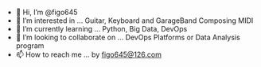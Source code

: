 - 👋 Hi, I’m @figo645
- 👀 I’m interested in ... Guitar, Keyboard and GarageBand Composing MIDI
- 🌱 I’m currently learning ... Python, Big Data, DevOps
- 💞️ I’m looking to collaborate on ... DevOps Platforms or Data Analysis program
- 📫 How to reach me ... by figo645@126.com

<!---
figo645/figo645 is a ✨ special ✨ repository because its `README.md` (this file) appears on your GitHub profile.
You can click the Preview link to take a look at your changes.
--->

